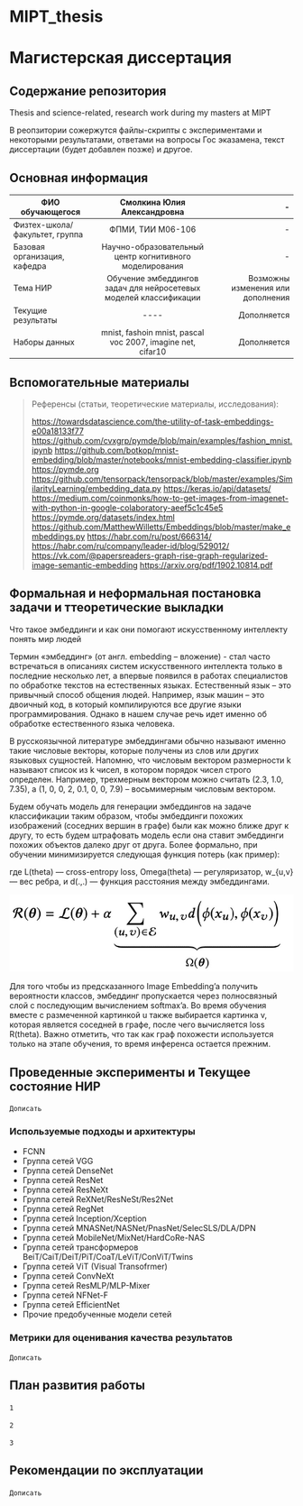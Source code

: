 # MIPT_thesis
# Магистерская диссертация
## Содержание репозитория
Thesis and science-related, research work during my masters at MIPT

В реопзитории сожержутся файлы-скрипты с экспериментами и некоторыми результатами, ответами на вопросы Гос эказамена, текст диссертации (будет добавлен позже) и другое.

## Основная информация
|ФИО обучающегося	            |Смолкина Юлия Александровна| -
| ------------- |:------------------:| -----:|
|Физтех-школа/факультет, группа|ФПМИ, ТИИ М06-106    | - 
|Базовая организация, кафедра	  |Научно-образовательный центр когнитивного моделирования| - 
|Тема НИР	                    |Обучение эмбеддингов задач для нейросетевых моделей классификации|Возможны изменения или дополнения 
|Текущие результаты|----|Дополняется  
|Наборы данных|mnist, fashoin mnist, pascal voc 2007, imagine net, cifar10|Дополняется 


## Вспомогательные материалы
> Референсы (статьи, теоретические материалы, исследования):
> 
> https://towardsdatascience.com/the-utility-of-task-embeddings-e00a18133f77
> https://github.com/cvxgrp/pymde/blob/main/examples/fashion_mnist.ipynb
> https://github.com/botkop/mnist-embedding/blob/master/notebooks/mnist-embedding-classifier.ipynb
> https://pymde.org
> https://github.com/tensorpack/tensorpack/blob/master/examples/SimilarityLearning/embedding_data.py
> https://keras.io/api/datasets/
> https://medium.com/coinmonks/how-to-get-images-from-imagenet-with-python-in-google-colaboratory-aeef5c1c45e5
> https://pymde.org/datasets/index.html
> https://github.com/MatthewWilletts/Embeddings/blob/master/make_embeddings.py
> https://habr.com/ru/post/666314/
> https://habr.com/ru/company/leader-id/blog/529012/
> https://vk.com/@papersreaders-graph-rise-graph-regularized-image-semantic-embedding
> https://arxiv.org/pdf/1902.10814.pdf

## Формальная и неформальная постановка задачи и ттеоретические выкладки
Что такое эмбеддинги и как они помогают искусственному интеллекту понять мир людей

Термин «эмбеддинг» (от англ. embedding – вложение) - стал часто встречаться в описаниях систем искусственного интеллекта только в последние несколько лет, а впервые появился в работах специалистов по обработке текстов на естественных языках. Естественный язык – это привычный способ общения людей. Например, язык машин – это двоичный код, в который компилируются все другие языки программирования. Однако в нашем случае речь идет именно об обработке естественного языка человека.

В русскоязычной литературе эмбеддингами обычно называют именно такие числовые векторы, которые получены из слов или других языковых сущностей. Напомню, что числовым вектором размерности k называют список из k чисел, в котором порядок чисел строго определен. Например, трехмерным вектором можно считать (2.3, 1.0, 7.35), а (1, 0, 0, 2, 0.1, 0, 0, 7.9) – восьмимерным числовым вектором.

Будем обучать модель для генерации эмбеддингов на задаче классификации таким образом, чтобы эмбеддинги похожих изображений (соседних вершин в графе) были как можно ближе друг к другу, то есть будем штрафовать модель если она ставит эмбеддинги похожих объектов далеко друг от друга.
Более формально, при обучении минимизируется следующая функция потерь (как пример):

где L(theta) — cross-entropy loss, Omega(theta) — регуляризатор, w_{u,v} — вес ребра, и d(.,.) — функция расстояния между эмбеддингами.

![alt-текст](https://github.com/SmolkinaJulia/MIPT_thesis/blob/main/pictures/theory/7zcHKeylpL0.jpg "alpha - hyperparameter")

Для того чтобы из предсказанного Image Embedding’a получить вероятности классов, эмбеддинг пропускается через полносвязный слой с последующим вычислением softmax’a.
Во время обучения вместе с размеченной картинкой u также выбирается картинка v, которая является соседней в графе, после чего вычисляется loss R(theta).
Важно отметить, что так как граф похожести используется только на этапе обучения, то время инференса остается прежним.


## Проведенные эксперименты и Текущее состояние НИР
`Дописать`

### Используемые подходы и архитектуры

* FCNN
* Группа сетей VGG
* Группа сетей DenseNet
* Группа сетей ResNet
* Группа сетей ResNeXt
* Группа сетей ReXNet/ResNeSt/Res2Net
* Группа сетей RegNet
* Группа сетей Inception/Xception
* Группа сетей MNASNet/NASNet/PnasNet/SelecSLS/DLA/DPN
* Группа сетей MobileNet/MixNet/HardCoRe-NAS
* Группа сетей трансформеров BeiT/CaiT/DeiT/PiT/CoaT/LeViT/ConViT/Twins
* Группа сетей ViT (Visual Transofrmer)
* Группа сетей ConvNeXt
* Группа сетей ResMLP/MLP-Mixer
* Группа сетей NFNet-F
* Группа сетей EfficientNet
* Прочие предобученные модели сетей

### Метрики для оценивания качества результатов
`Дописать`

## План развития работы
`1`

`2`

`3`

## Рекомендации по эксплуатации
`Дописать`
